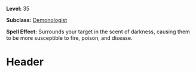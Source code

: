 <!-- TITLE: Spell: Scent Of Darkness -->
<!-- SUBTITLE:  -->

**Level:** 35

**Subclass:** [Demonologist](demonologist)

**Spell Effect:** Surrounds your target in the scent of darkness, causing them to be more susceptible to fire, poison, and disease.

# Header